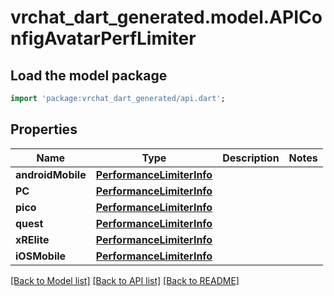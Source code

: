 # vrchat_dart_generated.model.APIConfigAvatarPerfLimiter

## Load the model package
```dart
import 'package:vrchat_dart_generated/api.dart';
```

## Properties
Name | Type | Description | Notes
------------ | ------------- | ------------- | -------------
**androidMobile** | [**PerformanceLimiterInfo**](PerformanceLimiterInfo.md) |  | 
**PC** | [**PerformanceLimiterInfo**](PerformanceLimiterInfo.md) |  | 
**pico** | [**PerformanceLimiterInfo**](PerformanceLimiterInfo.md) |  | 
**quest** | [**PerformanceLimiterInfo**](PerformanceLimiterInfo.md) |  | 
**xRElite** | [**PerformanceLimiterInfo**](PerformanceLimiterInfo.md) |  | 
**iOSMobile** | [**PerformanceLimiterInfo**](PerformanceLimiterInfo.md) |  | 

[[Back to Model list]](../README.md#documentation-for-models) [[Back to API list]](../README.md#documentation-for-api-endpoints) [[Back to README]](../README.md)


